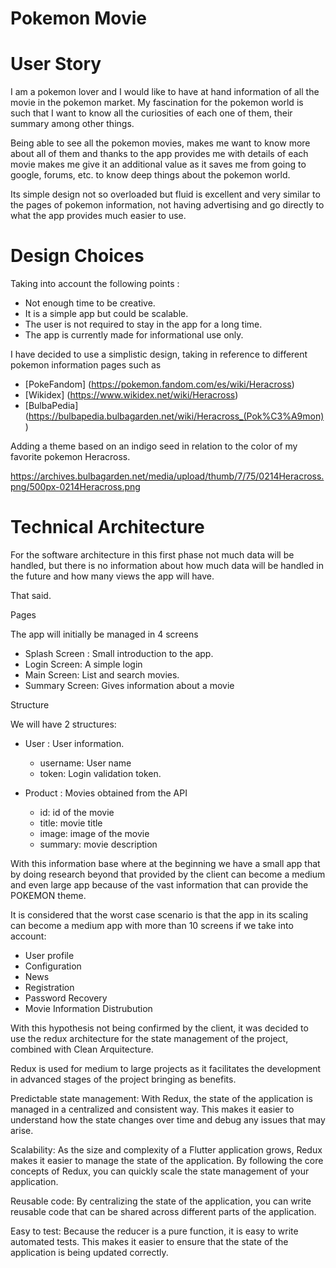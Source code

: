 # Pokemon Movie

# User Story

I am a pokemon lover and I would like to have at hand information of all the movie in the pokemon market. My fascination for the pokemon world is such that I want to know all the curiosities of each one of them, their summary among other things.

Being able to see all the pokemon movies, makes me want to know more about all of them and thanks to the app provides me with details of each movie makes me give it an additional value as it saves me from going to google, forums, etc. to know deep things about the pokemon world.

Its simple design not so overloaded but fluid is excellent and very similar to the pages of pokemon information, not having advertising and go directly to what the app provides much easier to use.


# Design Choices 

Taking into account the following points :

- Not enough time to be creative.
- It is a simple app but could be scalable.
- The user is not required to stay in the app for a long time.
- The app is currently made for informational use only.

I have decided to use a simplistic design, taking in reference to different pokemon information pages such as

- [PokeFandom] (https://pokemon.fandom.com/es/wiki/Heracross)
- [Wikidex] (https://www.wikidex.net/wiki/Heracross)
- [BulbaPedia] (https://bulbapedia.bulbagarden.net/wiki/Heracross_(Pok%C3%A9mon))

Adding a theme based on an indigo seed in relation to the color of my favorite pokemon Heracross.

https://archives.bulbagarden.net/media/upload/thumb/7/75/0214Heracross.png/500px-0214Heracross.png

# Technical Architecture

For the software architecture in this first phase not much data will be handled, but there is no information about how much data will be handled in the future and how many views the app will have.

That said.

Pages

The app will initially be managed in 4 screens

- Splash Screen : Small introduction to the app.
- Login Screen: A simple login
- Main Screen: List and search movies.
- Summary Screen: Gives information about a movie

Structure

We will have 2 structures:

- User : User information.

  * username: User name
  * token: Login validation token.

- Product : Movies obtained from the API

  * id: id of the movie
  * title: movie title
  * image: image of the movie
  * summary: movie description

With this information base where at the beginning we have a small app that by doing research beyond that provided by the client can become a medium and even large app because of the vast information that can provide the POKEMON theme.

It is considered that the worst case scenario is that the app in its scaling can become a medium app with more than 10 screens if we take into account:

- User profile
- Configuration
- News
- Registration
- Password Recovery
- Movie Information Distrubution

With this hypothesis not being confirmed by the client, it was decided to use the redux architecture for the state management of the project, combined with Clean Arquitecture.

Redux is used for medium to large projects as it facilitates the development in advanced stages of the project bringing as benefits.

Predictable state management: With Redux, the state of the application is managed in a centralized and consistent way. This makes it easier to understand how the state changes over time and debug any issues that may arise.

Scalability: As the size and complexity of a Flutter application grows, Redux makes it easier to manage the state of the application. By following the core concepts of Redux, you can quickly scale the state management of your application.

Reusable code: By centralizing the state of the application, you can write reusable code that can be shared across different parts of the application.

Easy to test: Because the reducer is a pure function, it is easy to write automated tests. This makes it easier to ensure that the state of the application is being updated correctly.

